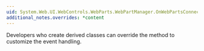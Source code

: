 ```yaml
---
uid: System.Web.UI.WebControls.WebParts.WebPartManager.OnWebPartsConnecting(System.Web.UI.WebControls.WebParts.WebPartConnectionsCancelEventArgs)
additional_notes.overrides: *content
---
```


<p>Developers who create derived <xref href="System.Web.UI.WebControls.WebParts.WebPartManager"></xref> classes can override the <xref href="System.Web.UI.WebControls.WebParts.WebPartManager.OnWebPartsConnecting(System.Web.UI.WebControls.WebParts.WebPartConnectionsCancelEventArgs)"></xref> method to customize the event handling.</p>


